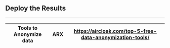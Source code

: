 ## Deploy the Results
----------------------

| Tools to Anonymize data | ARX | https://aircloak.com/top-5-free-data-anonymization-tools/ |
| ------------------------ |----| ----------------------------------------------------------|
